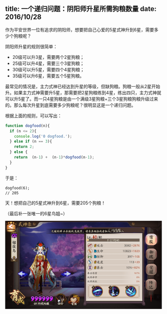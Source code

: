title: 一个递归问题：阴阳师升星所需狗粮数量
date: 2016/10/28
---

作为平安世界一位有追求的阴阳师，想要把自己心爱的5星式神升到6星，需要多少个狗粮呢？

<!-- more -->

阴阳师升星的规则很简单：
- 20级可以升3星，需要两个2星狗粮；
- 25级可以升4星，需要三个3星狗粮；
- 30级可以升5星，需要四个4星狗粮；
- 35级可以升6星，需要五个5星狗粮。

最常见的情况是，主力式神已经达到升星的等级，但缺狗粮。狗粮一般从2星开始升。如果主力式神需要升5星，那需要把2星狗粮练到4星，练出四只，主力式神就可以升5星了。而一只4星狗粮是由一个满级3星狗粮+三个3星狗粮狗粮升级过来的。那么每次升星到底需要多少狗粮呢？很明显这是一个递归问题。

根据上面的规则，可以写出：

```js
function dogfood(n){
  if (n <= 2){
    console.log('0 dogfood.');
  } else if (n == 3){
    return 2;
  } else {
    return  (n-1) +  (n-1)*dogfood(n-1);
  }
}
```

于是：
```
dogfood(6);
// 205
```

天！想把自己的5星式神升到6星，需要205个狗粮！

（最后补一张唯一的6星鸟姐~）

![](/images/guhuoniao.png)
